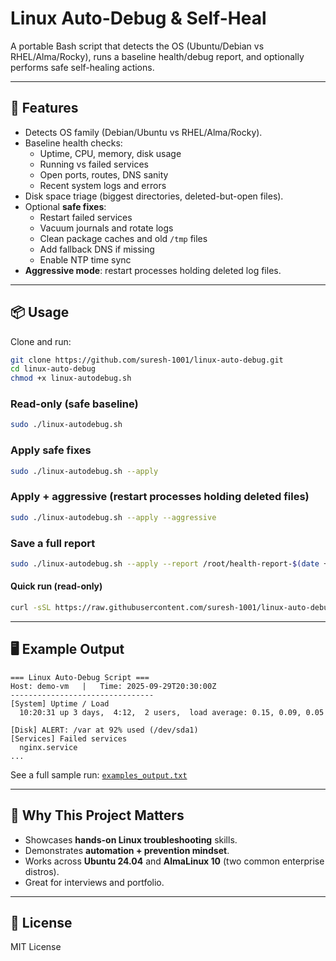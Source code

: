 # Linux Auto-Debug & Self-Heal

A portable Bash script that detects the OS (Ubuntu/Debian vs RHEL/Alma/Rocky), runs a baseline health/debug report, and optionally performs safe self-healing actions.

---

## 🚀 Features
- Detects OS family (Debian/Ubuntu vs RHEL/Alma/Rocky).
- Baseline health checks:
  - Uptime, CPU, memory, disk usage
  - Running vs failed services
  - Open ports, routes, DNS sanity
  - Recent system logs and errors
- Disk space triage (biggest directories, deleted-but-open files).
- Optional **safe fixes**:
  - Restart failed services
  - Vacuum journals and rotate logs
  - Clean package caches and old `/tmp` files
  - Add fallback DNS if missing
  - Enable NTP time sync
- **Aggressive mode**: restart processes holding deleted log files.

---

## 📦 Usage

Clone and run:

```bash
git clone https://github.com/suresh-1001/linux-auto-debug.git
cd linux-auto-debug
chmod +x linux-autodebug.sh
```

### Read-only (safe baseline)
```bash
sudo ./linux-autodebug.sh
```

### Apply safe fixes
```bash
sudo ./linux-autodebug.sh --apply
```

### Apply + aggressive (restart processes holding deleted files)
```bash
sudo ./linux-autodebug.sh --apply --aggressive
```

### Save a full report
```bash
sudo ./linux-autodebug.sh --apply --report /root/health-report-$(date +%F).txt
```

#### Quick run (read-only)
```bash
curl -sSL https://raw.githubusercontent.com/suresh-1001/linux-auto-debug/main/linux-autodebug.sh | bash
```

---

## 🖥️ Example Output

```
=== Linux Auto-Debug Script ===
Host: demo-vm   |   Time: 2025-09-29T20:30:00Z
--------------------------------
[System] Uptime / Load
  10:20:31 up 3 days,  4:12,  2 users,  load average: 0.15, 0.09, 0.05

[Disk] ALERT: /var at 92% used (/dev/sda1)
[Services] Failed services
  nginx.service
...
```

See a full sample run: [`examples_output.txt`](./examples_output.txt)

---

## 🔑 Why This Project Matters
- Showcases **hands-on Linux troubleshooting** skills.
- Demonstrates **automation + prevention mindset**.
- Works across **Ubuntu 24.04** and **AlmaLinux 10** (two common enterprise distros).
- Great for interviews and portfolio.

---

## 📜 License
MIT License
